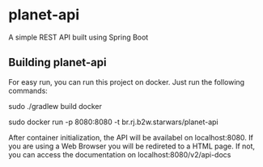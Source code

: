 # planet-api
A simple REST API built using Spring Boot


Building planet-api
-----------

For easy run, you can run this project on docker. 
Just run the following commands:

sudo ./gradlew build docker

sudo docker run -p 8080:8080 -t br.rj.b2w.starwars/planet-api

After container initialization, the API will be availabel on localhost:8080.
If you are using a Web Browser you will be redireted to a HTML page.
If not, you can access the documentation on localhost:8080/v2/api-docs
